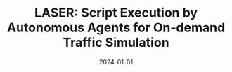 ---
title: "LASER: Script Execution by Autonomous Agents for On-demand Traffic Simulation"
collection: publications
permalink: /publication/2024-01-01
date: 2024-01-01
category: conferences
venue: 'arXiv preprint arXiv:2410.16197'
citation: 'Gao, Hao; Wang, Jingyue; Fang, Wenyang; Xu, Jingwei; Huang, Yunpeng; Chen, Taolue; Ma, Xiaoxing;. (2024). LASER: Script Execution by Autonomous Agents for On-demand Traffic Simulation. arXiv preprint arXiv:2410.16197'
---